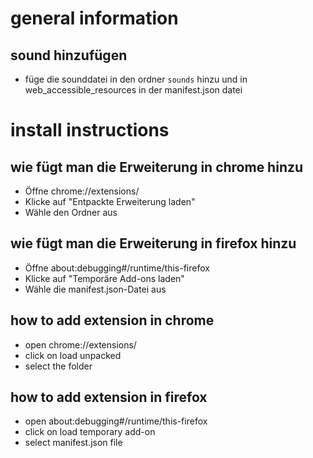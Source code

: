 # general information

## sound hinzufügen

- füge die sounddatei in den ordner `sounds` hinzu und in web_accessible_resources in der manifest.json datei

# install instructions

## wie fügt man die Erweiterung in chrome hinzu

- Öffne chrome://extensions/
- Klicke auf "Entpackte Erweiterung laden"
- Wähle den Ordner aus

## wie fügt man die Erweiterung in firefox hinzu

- Öffne about:debugging#/runtime/this-firefox
- Klicke auf "Temporäre Add-ons laden"
- Wähle die manifest.json-Datei aus

## how to add extension in chrome

- open chrome://extensions/
- click on load unpacked
- select the folder

## how to add extension in firefox

- open about:debugging#/runtime/this-firefox
- click on load temporary add-on
- select manifest.json file
